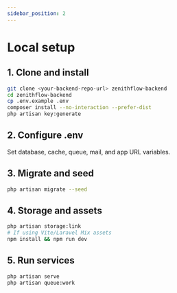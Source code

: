 ```yaml
---
sidebar_position: 2
---
```


# Local setup

## 1. Clone and install

```bash
git clone <your-backend-repo-url> zenithflow-backend
cd zenithflow-backend
cp .env.example .env
composer install --no-interaction --prefer-dist
php artisan key:generate
```

## 2. Configure .env

Set database, cache, queue, mail, and app URL variables.

## 3. Migrate and seed

```bash
php artisan migrate --seed
```

## 4. Storage and assets

```bash
php artisan storage:link
# If using Vite/Laravel Mix assets
npm install && npm run dev
```

## 5. Run services

```bash
php artisan serve
php artisan queue:work
```

